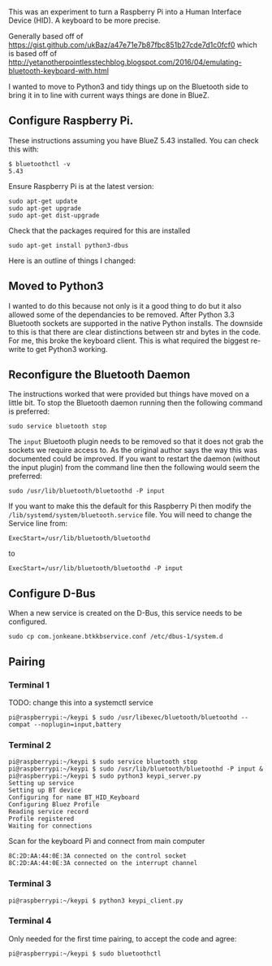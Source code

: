 This was an experiment to turn a Raspberry Pi into a Human Interface Device (HID). A keyboard to be more precise.

Generally based off of https://gist.github.com/ukBaz/a47e71e7b87fbc851b27cde7d1c0fcf0 which is based off of http://yetanotherpointlesstechblog.blogspot.com/2016/04/emulating-bluetooth-keyboard-with.html

I wanted to move to Python3 and tidy things up on the Bluetooth side to bring it in to line with current ways things are done in BlueZ.

## Configure Raspberry Pi.
These instructions assuming you have BlueZ 5.43 installed. You can check this with:
```
$ bluetoothctl -v
5.43
```

Ensure Raspberry Pi is at the latest version:
```
sudo apt-get update
sudo apt-get upgrade
sudo apt-get dist-upgrade
```

Check that the packages required for this are installed
```
sudo apt-get install python3-dbus
```

Here is an outline of things I changed:
## Moved to Python3
I wanted to do this because not only is it a good thing to do but it also allowed some of the dependancies to be removed. After Python 3.3 Bluetooth sockets are supported in the native Python installs. The downside to this is that there are clear distinctions between str and bytes in the code. For me, this broke the keyboard client. This is what required the biggest re-write to get Python3 working.

## Reconfigure the Bluetooth Daemon
The instructions worked that were provided but things have moved on a little bit. To stop the Bluetooth daemon running then the following command is preferred:
```
sudo service bluetooth stop
```

The `input` Bluetooth plugin needs to be removed so that it does not grab the sockets we require access to. As the original author says the way this was documented could be improved. If you want to restart the daemon (without the input plugin) from the command line then the following would seem the preferred:
```
sudo /usr/lib/bluetooth/bluetoothd -P input
```

If you want to make this the default for this Raspberry Pi then modify the `/lib/systemd/system/bluetooth.service` file. You will need to change the Service line from:
```
ExecStart=/usr/lib/bluetooth/bluetoothd
```
to
```
ExecStart=/usr/lib/bluetooth/bluetoothd -P input
```

## Configure D-Bus
When a new service is created on the D-Bus, this service needs to be configured.
```
sudo cp com.jonkeane.btkkbservice.conf /etc/dbus-1/system.d
```

## Pairing

### Terminal 1

TODO: change this into a systemctl service

```
pi@raspberrypi:~/keypi $ sudo /usr/libexec/bluetooth/bluetoothd --compat --noplugin=input,battery
```

### Terminal 2
```
pi@raspberrypi:~/keypi $ sudo service bluetooth stop
pi@raspberrypi:~/keypi $ sudo /usr/lib/bluetooth/bluetoothd -P input &
pi@raspberrypi:~/keypi $ sudo python3 keypi_server.py
Setting up service
Setting up BT device
Configuring for name BT_HID_Keyboard
Configuring Bluez Profile
Reading service record
Profile registered
Waiting for connections
 ```
Scan for the keyboard Pi and connect from main computer
```
8C:2D:AA:44:0E:3A connected on the control socket
8C:2D:AA:44:0E:3A connected on the interrupt channel
```

### Terminal 3
```
pi@raspberrypi:~/keypi $ python3 keypi_client.py
```

### Terminal 4

Only needed for the first time pairing, to accept the code and agree:

```
pi@raspberrypi:~/keypi $ sudo bluetoothctl
```